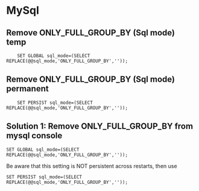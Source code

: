 # MySql

## Remove ONLY_FULL_GROUP_BY (Sql mode) temp

```mysql
	SET GLOBAL sql_mode=(SELECT REPLACE(@@sql_mode,'ONLY_FULL_GROUP_BY',''));

```

## Remove ONLY_FULL_GROUP_BY (Sql mode) permanent


```mysql
	SET PERSIST sql_mode=(SELECT REPLACE(@@sql_mode,'ONLY_FULL_GROUP_BY',''));

```




## Solution 1: Remove ONLY_FULL_GROUP_BY from mysql console

```
SET GLOBAL sql_mode=(SELECT REPLACE(@@sql_mode,'ONLY_FULL_GROUP_BY',''));
```

Be aware that this setting is NOT persistent across restarts, then use

```
SET PERSIST sql_mode=(SELECT REPLACE(@@sql_mode,'ONLY_FULL_GROUP_BY',''));
```


